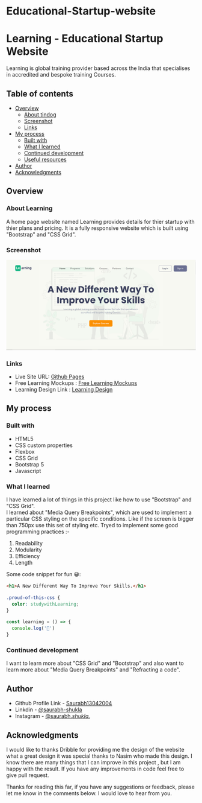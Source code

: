 # Educational-Startup-website
#  Learning - Educational Startup Website

 Learning is global training provider based across the India that
              specialises in 
              accredited and bespoke training Courses.

## Table of contents

- [Overview](#overview)
  - [About tindog](#about-tindog)
  - [Screenshot](#screenshot)
  - [Links](#links)
- [My process](#my-process)
  - [Built with](#built-with)
  - [What I learned](#what-i-learned)
  - [Continued development](#continued-development)
  - [Useful resources](#useful-resources)
- [Author](#author)
- [Acknowledgments](#acknowledgments)



## Overview

### About Learning

A home page website named Learning provides details for thier startup with thier plans and pricing. 
It is a fully responsive website which is built using "Bootstrap" and "CSS Grid".

### Screenshot

![](./images/screenshot.png)



### Links


- Live Site URL: [Github Pages](https://saurabh13042004.github.io/Educational-Startup-website/)
- Free Learning Mockups : [Free Learning Mockups](https://drive.google.com/drive/folders/1o3Fl7EeMjH7R4972MrtDvYAzoRodpnI5?usp=sharing)
- Learning Design Link : [Learning Design](https://dribbble.com/shots/16229210-E-learninng-platform-web-landing-page?utm_source=Clipboard_Shot&utm_campaign=suhayelahmednasim&utm_content=E-learninng%20platform%20web%20landing%20page&utm_medium=Social_Share&utm_source=Clipboard_Shot&utm_campaign=suhayelahmednasim&utm_content=E-learninng%20platform%20web%20landing%20page&utm_medium=Social_Share)

## My process

### Built with

- HTML5
- CSS custom properties
- Flexbox
- CSS Grid
- Bootstrap 5
- Javascript



### What I learned
I have learned a lot of things in this project like how to use "Bootstrap" and "CSS Grid".  
I learned about "Media Query Breakpoints", which are used to implement a particular CSS styling on the specific conditions. Like if the screen is bigger than 750px use this set of styling etc.
Tryed to implement some good programming practices :-
1. Readability
2. Modularity
3. Efficiency
4. Length

Some code snippet for fun 😀:

```html
<h1>A New Different Way To Improve Your Skills.</h1>
```
```css
.proud-of-this-css {
  color: studywithLearning;
}
```
```js
const learning = () => {
  console.log('🎉')
}
```



### Continued development

I want to learn more about "CSS Grid" and "Bootstrap" and also want to learn more about "Media Query Breakpoints" and "Refracting a code".



## Author

- Github Profile Link - [Saurabh13042004](https://github.com/Saurabh13042004)
- Linkdin - [@saurabh-shukla](https://www.linkedin.com/in/saurabh-shukla-0b45b3224/)
- Instagram - [@saurabh._shukla._](https://www.instragram.com/saurabh._shukla._ )



## Acknowledgments


I would like to thanks Dribble for providing me the design of the website what a great design it was special thanks to Nasim who made this design. 
I know there are many things that I can improve in this project , but I am happy with the result. If you have any improvements in code feel free to give pull request.

Thanks for reading this far, if you have any suggestions or feedback, please let me know in the comments below. I would love to hear from you.
